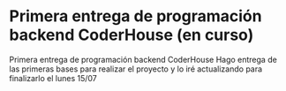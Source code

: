 # Primera entrega de programación backend CoderHouse (en curso)
Primera entrega de programación backend CoderHouse
Hago entrega de las primeras bases para realizar el proyecto y lo iré actualizando para finalizarlo el lunes 15/07
